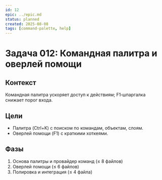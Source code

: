 ```yaml
---
id: 12
epic: ../epic.md
status: planned
created: 2025-08-08
tags: [command-palette, help]
---
```


# Задача 012: Командная палитра и оверлей помощи

## Контекст
Командная палитра ускоряет доступ к действиям; F1‑шпаргалка снижает порог входа.

## Цели
- Палитра (Ctrl+K) с поиском по командам, объектам, слоям.
- Оверлей помощи (F1) с краткими хоткеями.

## Фазы
1) Основа палитры и провайдер команд (≤ 8 файлов)
2) Оверлей помощи (≤ 6 файлов)
3) Полировка и интеграция (≤ 4 файла)


